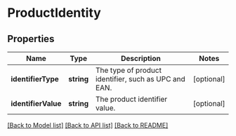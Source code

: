 # ProductIdentity

## Properties
Name | Type | Description | Notes
------------ | ------------- | ------------- | -------------
**identifierType** | **string** | The type of product identifier, such as UPC and EAN. | [optional] 
**identifierValue** | **string** | The product identifier value. | [optional] 

[[Back to Model list]](../README.md#documentation-for-models) [[Back to API list]](../README.md#documentation-for-api-endpoints) [[Back to README]](../README.md)


